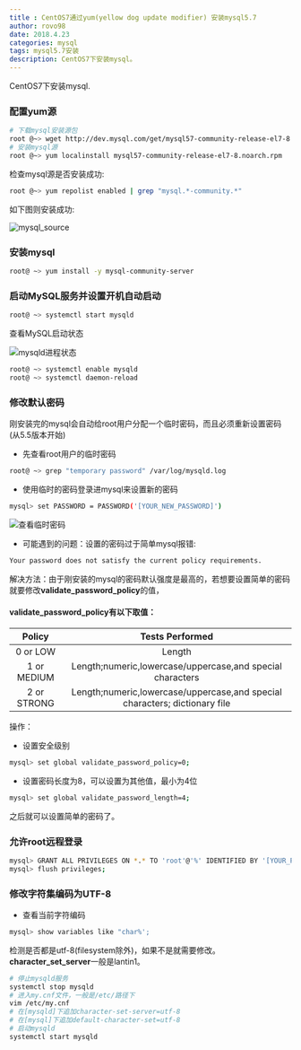 ```yaml
---
title : CentOS7通过yum(yellow dog update modifier) 安装mysql5.7
author: rovo98
date: 2018.4.23
categories: mysql
tags: mysql5.7安装
description: CentOS7下安装mysql。
---
```


CentOS7下安装mysql.

<!-- more -->

### 配置yum源

```bash
# 下载mysql安装源包
root @~> wget http://dev.mysql.com/get/mysql57-community-release-el7-8.noarch.rpm
# 安装mysql源
root @~> yum localinstall mysql57-community-release-el7-8.noarch.rpm
```

检查mysql源是否安装成功:

```bash
root @~> yum repolist enabled | grep "mysql.*-community.*"
```

如下图则安装成功:

![mysql_source](repo-resource.png)

### 安装mysql

```bash
root@ ~> yum install -y mysql-community-server
```

### 启动MySQL服务并设置开机自动启动

```bash
root@ ~> systemctl start mysqld
```

查看MySQL启动状态

![mysqld进程状态](mysql-status.png)

```bash
root@ ~> systemctl enable mysqld
root@ ~> systemctl daemon-reload
```

### 修改默认密码

刚安装完的mysql会自动给root用户分配一个临时密码，而且必须重新设置密码(从5.5版本开始)

- 先查看root用户的临时密码

```bash
root@ ~> grep "temporary password" /var/log/mysqld.log
```

- 使用临时的密码登录进mysql来设置新的密码

```bash
mysql> set PASSWORD = PASSWORD('[YOUR_NEW_PASSWORD]')
```

![查看临时密码](temporary-password.png)

- 可能遇到的问题：设置的密码过于简单mysql报错:

```txt
Your password does not satisfy the current policy requirements.
```

解决方法：由于刚安装的mysql的密码默认强度是最高的，若想要设置简单的密码就要修改**validate_password_policy**的值，

#### validate_password_policy有以下取值：

|Policy|Tests Performed|
|:-----:|:-------------:|
|0 or LOW|Length|
|1 or MEDIUM|Length;numeric,lowercase/uppercase,and special characters|
|2 or STRONG|Length;numeric,lowercase/uppercase,and special characters; dictionary file|

操作：

- 设置安全级别

```bash
mysql> set global validate_password_policy=0;
```

- 设置密码长度为8，可以设置为其他值，最小为4位

```bash
mysql> set global validate_password_length=4;
```

之后就可以设置简单的密码了。

### 允许root远程登录

```bash
mysql> GRANT ALL PRIVILEGES ON *.* TO 'root'@'%' IDENTIFIED BY '[YOUR_PASSWORD]' WITH GRANT OPTION;
mysql> flush privileges;
```

### 修改字符集编码为UTF-8

- 查看当前字符编码

```bash
mysql> show variables like "char%';
```

检测是否都是utf-8(filesystem除外)，如果不是就需要修改。 **character_set_server**一般是lantin1。

```bash
# 停止mysqld服务
systemctl stop mysqld
# 进入my.cnf文件，一般是/etc/路径下
vim /etc/my.cnf
# 在[mysqld]下追加character-set-server=utf-8
# 在[mysql]下追加default-character-set=utf-8
# 启动mysqld
systemctl start mysqld
```
